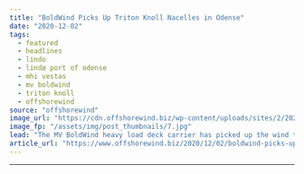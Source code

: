 ```yaml
---
title: "BoldWind Picks Up Triton Knoll Nacelles in Odense"
date: "2020-12-02"
tags: 
  - featured
  - headlines
  - lindo
  - lindø port of odense
  - mhi vestas
  - mv boldwind
  - triton knoll
  - offshorewind
source: "offshorewind"
image_url: "https://cdn.offshorewind.biz/wp-content/uploads/sites/2/2020/12/02101002/LINDO-port-of-ODENSE_MV-BoldWind.jpg"
image_fp: "/assets/img/post_thumbnails/7.jpg"
lead: "The MV BoldWind heavy load deck carrier has picked up the wind turbine nacelles"
article_url: "https://www.offshorewind.biz/2020/12/02/boldwind-picks-up-triton-knoll-nacelles-in-odense/"
---
```


---
